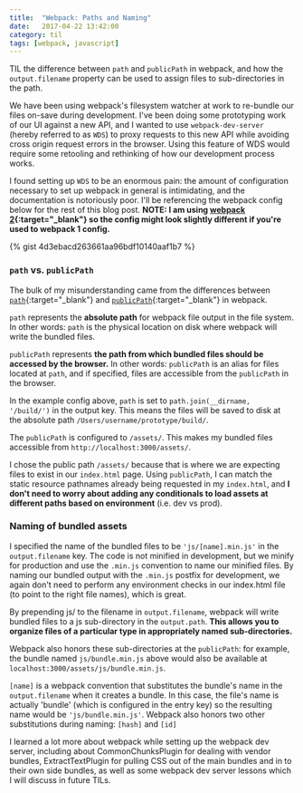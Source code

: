 ```yaml
---
title:  "Webpack: Paths and Naming"
date:   2017-04-22 13:42:00
category: til
tags: [webpack, javascript]
---
```


TIL the difference between `path` and `publicPath` in webpack, and how the `output.filename` property can be used to assign files to sub-directories in the path.

We have been using webpack's filesystem watcher at work to re-bundle our files on-save during development. I've been doing some prototyping work of our UI against a new API, and I wanted to use `webpack-dev-server` (hereby referred to as `WDS`) to proxy requests to this new API while avoiding cross origin request errors in the browser. Using this feature of WDS would require some retooling and rethinking of how our development process works.

I found setting up `WDS` to be an enormous pain: the amount of configuration necessary to set up webpack in general is intimidating, and the documentation is notoriously poor. I'll be referencing the webpack config below for the rest of this blog post. **NOTE: I am using [webpack 2][wp2]{:target="_blank"} so the config might look slightly different if you're used to webpack 1 config.**

{% gist 4d3ebacd263661aa96bdf10140aaf1b7 %}

### `path` vs. `publicPath`

The bulk of my misunderstanding came from the differences between [`path`][path]{:target="_blank"} and [`publicPath`][publicPath]{:target="_blank"} in webpack.

`path` represents the **absolute path** for webpack file output in the file system. In other words: `path` is the physical location on disk where webpack will write the bundled files.

`publicPath` represents **the path from which bundled files should be accessed by the browser.** In other words: `publicPath` is an alias for files located at `path`, and if specified, files are accessible from the `publicPath` in the browser. 

In the example config above, `path` is set to `path.join(__dirname, '/build/')` in the output key. This means the files will be saved to disk at the absolute path `/Users/username/prototype/build/`. 

The `publicPath` is configured to `/assets/`. This makes my bundled files accessible from `http://localhost:3000/assets/`. 

I chose the public path `/assets/` because that is where we are expecting files to exist in our `index.html` page.  Using `publicPath`, I can match the static resource pathnames already being requested in my `index.html`, and **I don't need to worry about adding any conditionals to load assets at different paths based on environment** (i.e. dev vs prod). 

### Naming of bundled assets

I specified the name of the bundled files to be `'js/[name].min.js'` in the `output.filename` key. The code is not minified in development, but we minify for production and use the `.min.js` convention to name our minified files. By naming our bundled output with the `.min.js` postfix for development, we again don't need to perform any environment checks in our index.html file (to point to the right file names), which is great.

By prepending js/ to the filename in `output.filename`, webpack will write bundled files to a js sub-directory in the `output.path`. **This allows you to organize files of a particular type in appropriately named sub-directories.** 

Webpack also honors these sub-directories at the `publicPath`: for example, the bundle named `js/bundle.min.js` above would also be available at `localhost:3000/assets/js/bundle.min.js`.

`[name]` is a webpack convention that substitutes the bundle's name in the `output.filename` when it creates a bundle. In this case, the file's name is actually 'bundle' (which is configured in the entry key) so the resulting name would be `'js/bundle.min.js'`. Webpack also honors two other substitutions during naming: `[hash]` and `[id]`

I learned a lot more about webpack while setting up the webpack dev server, including about CommonChunksPlugin for dealing with vendor bundles, ExtractTextPlugin for pulling CSS out of the main bundles and in to their own side bundles, as well as some webpack dev server lessons which I will discuss in future TILs.

[wp2]: https://webpack.js.org/
[publicPath]: https://webpack.js.org/configuration/output/#output-publicpath
[path]: https://webpack.js.org/configuration/output/#output-path
